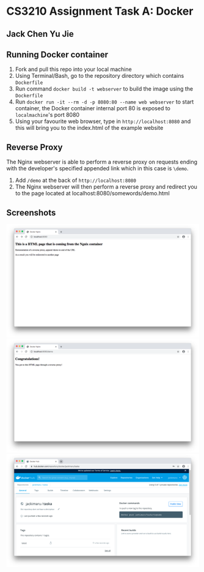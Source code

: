 # CS3210 Assignment Task A: Docker
## Jack Chen Yu Jie

## Running Docker container
1. Fork and pull this repo into your local machine
2. Using Terminal/Bash, go to the repository directory which contains `Dockerfile`
3. Run command `docker build -t webserver` to build the image using the `Dockerfile`
4. Run `docker run -it --rm -d -p 8080:80 --name web webserver` to start container, the Docker container internal port 80 is exposed to `localmachine`'s port 8080
5. Using your favourite web browser, type in `http://localhost:8080` and this will bring you to the index.html of the example website

## Reverse Proxy
The Nginx webserver is able to perform a reverse proxy on requests ending with the developer's specified appended link which in this case is `\demo`.
1. Add `/demo` at the back of `http://localhost:8080`
2. The Nginx webserver will then perform a reverse proxy and redirect you to the page located at localhost:8080/somewords/demo.html

## Screenshots
![Main Page](./images/index.png)
![Redirected Page](./images/reverse_proxy.png)
![Docker](./images/docker_hub.png)
